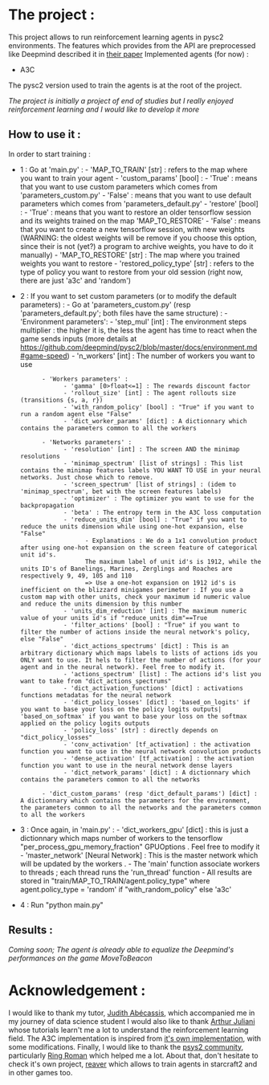 # The project :
This project allows to run reinforcement learning agents in pysc2 environments.
The features which provides from the API are preprocessed like Deepmind described it in [their paper](https://arxiv.org/abs/1708.04782)
Implemented agents (for now) :
- A3C

The pysc2 version used to train the agents is at the root of the project.

*The project is initially a project of end of studies but I really enjoyed reinforcement learning and I would like to develop it more*

## How to use it :
In order to start training :
- 1 : Go at 'main.py' :
      - 'MAP_TO_TRAIN' [str] : refers to the map where you want to train your agent
      - 'custom_params' [bool] :
            - 'True' : means that you want to use custom parameters which comes from 'parameters_custom.py'
            - 'False' : means that you want to use default parameters which comes from 'parameters_default.py'
      - 'restore' [bool] :
            - 'True' : means that you want to restore an older tensorflow session and its weights trained on the map 'MAP_TO_RESTORE'
            - 'False' : means that you want to create a new tensorflow session, with new weights (WARNING: the oldest weights will be remove if you choose this option, since their is not (yet?) a program to archive weights, you have to do it manually)
      - 'MAP_TO_RESTORE' [str] : The map where you trained weights you want to restore
      - 'restored_policy_type' [str] : refers to the type of policy you want to restore from your old session (right now, there are just 'a3c' and 'random')

- 2 : If you want to set custom parameters (or to modify the default parameters) :
      - Go at 'parameters_custom.py' (resp 'parameters_default.py'; both files have the same structure) :
            - 'Environment parameters':
                  - 'step_mul' [int] : The environment steps multiplier : the higher it is, the less the agent has time to react when the game sends inputs (more details at https://github.com/deepmind/pysc2/blob/master/docs/environment.md#game-speed)
                  - 'n_workers' [int] : The number of workers you want to use

            - 'Workers parameters' :
                  - 'gamma' [0>float<=1] : The rewards discount factor
                  - 'rollout_size' [int] : The agent rollouts size (transitions {s, a, r})
                  - 'with_random_policy' [bool] : "True" if you want to run a random agent else "False"
                  - 'dict_worker_params' [dict] : A dictionnary which contains the parameters common to all the workers

            - 'Networks parameters' :
                  - 'resolution' [int] : The screen AND the minimap resolutions
                  - 'minimap_spectrum' [list of strings] : This list contains the minimap features labels YOU WANT TO USE in your neural networks. Just chose which to remove.
                  - 'screen_spectrum' [list of strings] : (idem to 'minimap_spectrum', bet with the screen features labels)
                  - 'optimizer' : The optimizer you want to use for the backpropagation
                  - 'beta' : The entropy term in the A3C loss computation
                  - 'reduce_units_dim' [bool] : "True" if you want to reduce the units dimension while using one-hot expansion, else "False"
                        - Explanations : We do a 1x1 convolution product after using one-hot expansion on the screen feature of categorical unit id's.
                        The maximum label of unit id's is 1912, while the units ID's of Banelings, Marines, Zerglings and Roaches are respectively 9, 49, 105 and 110
                        => Use a one-hot expansion on 1912 id's is inefficient on the blizzard minigames perimeter : If you use a custom map with other units, check your maximum id numeric value and reduce the units dimension by this number
                  - 'units_dim_reduction' [int] : The maximum numeric value of your units id's if "reduce_units_dim"==True
                  - 'filter_actions' [bool] : "True" if you want to filter the number of actions inside the neural network's policy, else "False"
                  - 'dict_actions_spectrums' [dict] : This is an arbitrary dictionary which maps labels to lists of actions ids you ONLY want to use. It hels to filter the number of actions (for your agent and in the neural network). Feel free to modify it.
                  - 'actions_spectrum' [list] : The actions id's list you want to take from "dict_actions_spectrums"
                  - 'dict_activation_functions' [dict] : activations functions metadatas for the neural network
                  - 'dict_policy_losses' [dict] : 'based_on_logits' if you want to base your loss on the policy logits outputs| 'based_on_softmax' if you want to base your loss on the softmax applied on the policy logits outputs
                  - 'policy_loss' [str] : directly depends on "dict_policy_losses"
                  - 'conv_activation' [tf_activation] : the activation function you want to use in the neural network convolution products
                  - 'dense_activation' [tf_activation] : the activation function you want to use in the neural network dense layers
                  - 'dict_network_params' [dict] : A dictionnary which contains the parameters common to all the networks

            - 'dict_custom_params' (resp 'dict_default_params') [dict] : A dictionnary which contains the parameters for the environment, the parameters common to all the networks and the parameters common to all the workers


- 3 : Once again, in 'main.py' :
      - 'dict_workers_gpu' [dict] : this is just a dictionnary which maps number of workers to the tensorflow "per_process_gpu_memory_fraction" GPUOptions . Feel free to modify it
      - 'master_network' [Neural Network] : This is the master network which will be updated by the workers .
      - The 'main' function associate workers to threads ; each thread runs the 'run_thread' function
      - All results are stored in "train/MAP_TO_TRAIN/agent.policy_type" where agent.policy_type = 'random' if "with_random_policy" else 'a3c'

- 4 : Run "python main.py"

## Results :
*Coming soon; The agent is already able to equalize the Deepmind's performances on the game MoveToBeacon*

# Acknowledgement :

I would like to thank my tutor, [Judith Abécassis](bit.ly/judith_abecassis), which accompanied me in my journey of data science student
I would also like to thank [Arthur Juliani](https://twitter.com/awjuliani) whose tutorials learn't me a lot to understand the reinforcement learning field. The A3C implementation is inspired from  [it's own implementation](http://bit.ly/a_jul_a3c), with some modifications.
Finally, I would like to thank the [psys2 community](bit.ly/discord_pysc2), particularly [Ring Roman](https://github.com/inoryy) which helped me a lot. About that, don't hesitate to check it's own project, [reaver](https://github.com/inoryy/reaver-pysc2) which allows to train agents in starcraft2 and in other games too.
